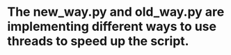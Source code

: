 # The new_way.py and old_way.py are implementing different ways to use threads to speed up the script.